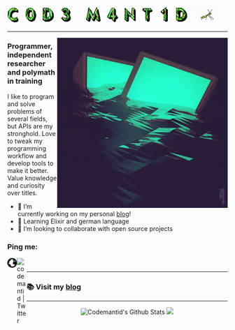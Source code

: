 <img src='https://github.com/codemantid/codemantid/raw/main/assets/gifs/codemantid.gif' width='415'> <img src='https://raw.githubusercontent.com/codemantid/codemantid/main/assets/gifs/mantis.gif' width='75px'>

---


<img align='right' src='https://raw.githubusercontent.com/codemantid/codemantid/main/assets/gifs/readme.gif' width='390"'>

### Programmer, independent researcher and polymath in training
I like to program and solve problems of several fields, but APIs are my stronghold.
Love to tweak my programming workflow and develop tools to make it better.
Value knowledge and curiosity over titles. 

- 🔭 I’m currently working on my personal [blog](https://codemantid.com)!
- 🌱 Learning Elixir and german language
- 👯 I’m looking to collaborate with open source projects

### Ping me:

[<img align="left" alt="codemantid.com" width="22px" src="https://raw.githubusercontent.com/iconic/open-iconic/master/svg/globe.svg" />][website]
[<img align="left" alt="codemantid | Twitter" width="22px" src="https://cdn.jsdelivr.net/npm/simple-icons@v3/icons/twitter.svg" />][twitter]

<br />

---

### 📚 Visit my [blog](https://codemantid.com) 

---
<div align="center">
    <img height="170" alt="Codemantid's Github Stats" src="https://github-readme-stats.vercel.app/api?username=codemantid&show_icons=true&hide_border=true&theme=merko&hide_rank=true&count_private=true" />

  <img height="170" src="https://github-readme-stats.vercel.app/api/top-langs/?username=codemantid&layout=compact&theme=merko&hide_border=true"/>
</div>

[website]: https://codemantid.com
[twitter]: https://twitter.com/codemantid



